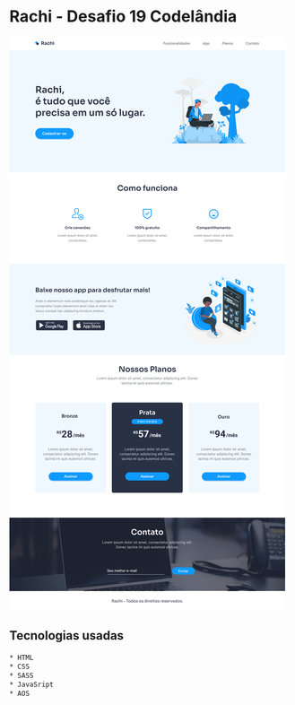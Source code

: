 # Rachi - Desafio 19 Codelândia

![Design Desktop](./assets/design/rachidesktop.png)

## Tecnologias usadas
    * HTML
    * CSS
    * SASS
    * JavaSript
    * AOS